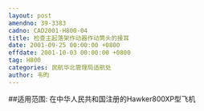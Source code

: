 ```yaml
---
layout: post
amendno: 39-3383
cadno: CAD2001-H800-04
title: 检查主起落架作动器作动筒头的接耳
date: 2001-09-25 00:00:00 +0800
effdate: 2001-10-03 00:00:00 +0800
tag: H800
categories: 民航华北管理局适航处
author: 韦昀
---
```


##适用范围:
在中华人民共和国注册的Hawker800XP型飞机


